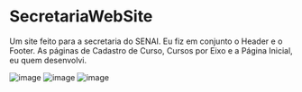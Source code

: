 # SecretariaWebSite
Um site feito para a secretaria do SENAI.
Eu fiz em conjunto o Header e o Footer.
As páginas de Cadastro de Curso, Cursos por Eixo e a Página Inicial, eu quem desenvolvi.
<!--Wireframe made in figma!-->
![image](https://user-images.githubusercontent.com/99438093/172232817-065d5d59-9a80-419b-9b4d-db78079bccb0.png)
![image](https://user-images.githubusercontent.com/99438093/172232958-b913fbf5-5199-4485-ac86-cc388a810e44.png)
![image](https://user-images.githubusercontent.com/99438093/172233014-510aba22-ef1b-4084-ad22-799afe789bc9.png)
